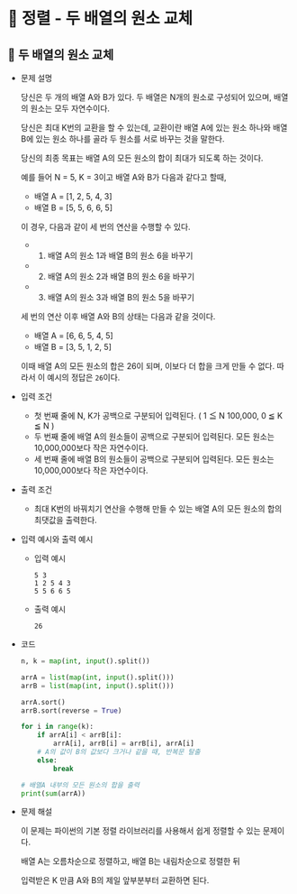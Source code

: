 # 🧹 정렬 - 두 배열의 원소 교체

## 🔄  두 배열의 원소 교체

- 문제 설명

    당신은 두 개의 배열 A와 B가 있다. 두 배열은 N개의 원소로 구성되어 있으며, 배열의 원소는 모두 자연수이다.

    당신은 최대 K번의 교환을 할 수 있는데, 교환이란 배열 A에 있는 원소 하나와 배열 B에 있는 원소 하나를 골라 두 원소를 서로 바꾸는 것을 말한다. 

    당신의 최종 목표는 배열 A의 모든 원소의 합이 최대가 되도록 하는 것이다.

    예를 들어 N = 5, K = 3이고 배열 A와 B가 다음과 같다고 할때,

    - 배열 A = [1, 2, 5, 4, 3]
    - 배열 B = [5, 5, 6, 6, 5]

    이 경우, 다음과 같이 세 번의 연산을 수행할 수 있다.

    - 1) 배열 A의 원소 1과 배열 B의 원소 6을 바꾸기
    - 2) 배열 A의 원소 2과 배열 B의 원소 6을 바꾸기
    - 3) 배열 A의 원소 3과 배열 B의 원소 5을 바꾸기

    세 번의 연산 이후 배열 A와 B의 상태는 다음과 같을 것이다.

    - 배열 A = [6, 6, 5, 4, 5]
    - 배열 B = [3, 5, 1, 2, 5]

    이때 배열 A의 모든 원소의 합은 26이 되며, 이보다 더 합을 크게 만들 수 없다. 따라서 이 예시의 정답은 `26`이다.

- 입력 조건
    - 첫 번째 줄에 N, K가 공백으로 구분되어 입력된다. ( 1 ≦ N 100,000, 0 ≦ K ≦ N )
    - 두 번째 줄에 배열 A의 원소들이 공백으로 구분되어 입력된다. 모든 원소는 10,000,000보다 작은 자연수이다.
    - 세 번째 줄에 배열 B의 원소들이 공백으로 구분되어 입력된다. 모든 원소는 10,000,000보다 작은 자연수이다.
- 출력 조건
    - 최대 K번의 바꿔치기 연산을 수행해 만들 수 있는 배열 A의 모든 원소의 합의 최댓값을 출력한다.
- 입력 예시와 출력 예시
    - 입력 예시

        ```
        5 3
        1 2 5 4 3
        5 5 6 6 5
        ```

    - 출력 예시

        ```
        26
        ```

- 코드

    ```python
    n, k = map(int, input().split())

    arrA = list(map(int, input().split()))
    arrB = list(map(int, input().split()))

    arrA.sort()
    arrB.sort(reverse = True)

    for i in range(k):
        if arrA[i] < arrB[i]:
            arrA[i], arrB[i] = arrB[i], arrA[i]
        # A의 값이 B의 값보다 크거나 같을 때, 반복문 탈출
        else:
            break

    # 배열A 내부의 모든 원소의 합을 출력
    print(sum(arrA))
    ```

- 문제 해설

    이 문제는 파이썬의 기본 정렬 라이브러리를 사용해서 쉽게 정렬할 수 있는 문제이다.

    배열 A는 오름차순으로 정렬하고, 배열 B는 내림차순으로 정렬한 뒤

    입력받은 K 만큼 A와 B의 제일 앞부분부터 교환하면 된다.